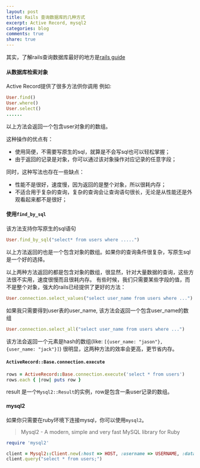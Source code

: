 ```yaml
---
layout: post
title: Rails 查询数据库的几种方式
excerpt: Active Record, mysql2
categories: blog
comments: true
share: true
---
```


其实，了解rails查询数据库最好的地方是[rails guide](http://guides.rubyonrails.org/active_record_querying.html)

#### 从数据库检索对象

Active Record提供了很多方法供你调用
例如:
```ruby
User.find()
User.where()
User.select()
......
```

以上方法会返回一个包含user对象的的数组。

这种操作的优点有：

* 使用简便，不需要写原生的sql，就算是不会写sql也可以轻松掌握；
* 由于返回的记录是对象，你可以通过该对象操作对应记录的任意字段；

同时，这种写法也存在一些缺点：

* 性能不是很好，速度慢，因为返回的是整个对象，所以很耗内存；
* 不适合用于复杂的查询，复杂的查询会让查询语句很长，无论是从性能还是外观看起来都不是很好；

#### 使用`find_by_sql`

该方法支持你写原生的sql语句

```ruby
User.find_by_sql("select* from users where .....")
```

以上方法返回的也是一个包含对象的数组。如果你的查询条件很复杂，写原生sql是一个好的选择。

以上两种方法返回的都是包含对象的数组，很显然，针对大量数据的查询，这些方法很不实用，速度很慢而且很耗内存。
有些时候，我们只需要某些字段的值，而不是整个对象，强大的rails已经提供了更好的方法：

```ruby
User.connection.select_values("select user_name from users where ...")
```

如果我只需要得到user表的user_name, 该方法会返回一个包含user_name的数组

```ruby
User.connection.select_all("select user_name from users where ...")
```

该方法会返回一个元素是hash的数组(like: `[{user_name: "jason"}, {user_name: "jack"}]`)
很明显，这两种方法的效率会更高，更节省内存。


#### `ActiveRecord::Base.connection.execute`

```ruby
rows = ActiveRecord::Base.connection.execute('select * from users')
rows.each { |row| puts row }
```

result 是一个`Mysql2::Result`的实例，row是包含一条user记录的数组。

#### mysql2

如果你只需要在ruby环境下连接mysql，你可以使用`mysql2`。

> Mysql2 - A modern, simple and very fast MySQL library for Ruby

```ruby
require 'mysql2'

client = Mysql2::Client.new(:host => HOST, :username => USERNAME, :database => DATABASE)
client.query("select * from users;")
```
